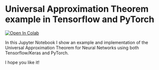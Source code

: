 # Universal Approximation Theorem example in Tensorflow and PyTorch

<a target="_blank" href="https://colab.research.google.com/github/RDelgado1980/nnUniversalApproximator/blob/main/Universal_Approximation_Example_with_Neural_Networks.ipynb">
  <img src="https://colab.research.google.com/assets/colab-badge.svg" alt="Open In Colab"/>
</a>

In this Jupyter Notebook I show an example and implementation of the Universal Approximation Theorem for Neural Networks using both Tensorflow/Keras and PyTorch.

I hope you like it!
